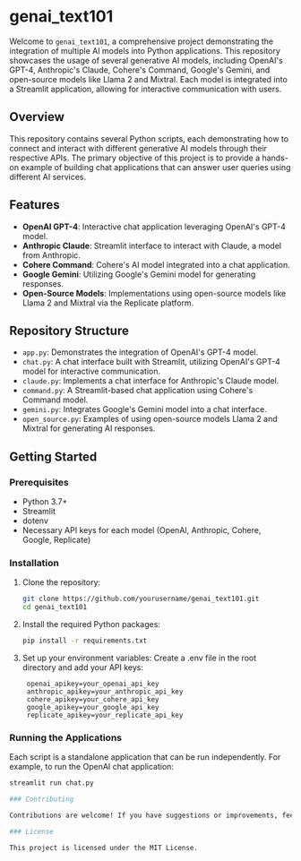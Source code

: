 # genai_text101

Welcome to `genai_text101`, a comprehensive project demonstrating the integration of multiple AI models into Python applications. This repository showcases the usage of several generative AI models, including OpenAI's GPT-4, Anthropic's Claude, Cohere's Command, Google's Gemini, and open-source models like Llama 2 and Mixtral. Each model is integrated into a Streamlit application, allowing for interactive communication with users.

## Overview

This repository contains several Python scripts, each demonstrating how to connect and interact with different generative AI models through their respective APIs. The primary objective of this project is to provide a hands-on example of building chat applications that can answer user queries using different AI services.

## Features

- **OpenAI GPT-4**: Interactive chat application leveraging OpenAI's GPT-4 model.
- **Anthropic Claude**: Streamlit interface to interact with Claude, a model from Anthropic.
- **Cohere Command**: Cohere's AI model integrated into a chat application.
- **Google Gemini**: Utilizing Google's Gemini model for generating responses.
- **Open-Source Models**: Implementations using open-source models like Llama 2 and Mixtral via the Replicate platform.

## Repository Structure

- `app.py`: Demonstrates the integration of OpenAI's GPT-4 model.
- `chat.py`: A chat interface built with Streamlit, utilizing OpenAI's GPT-4 model for interactive communication.
- `claude.py`: Implements a chat interface for Anthropic's Claude model.
- `command.py`: A Streamlit-based chat application using Cohere's Command model.
- `gemini.py`: Integrates Google's Gemini model into a chat interface.
- `open_source.py`: Examples of using open-source models Llama 2 and Mixtral for generating AI responses.

## Getting Started

### Prerequisites

- Python 3.7+
- Streamlit
- dotenv
- Necessary API keys for each model (OpenAI, Anthropic, Cohere, Google, Replicate)

### Installation

1. Clone the repository:
   ```bash
   git clone https://github.com/yourusername/genai_text101.git
   cd genai_text101
2. Install the required Python packages:
   ```bash
   pip install -r requirements.txt
3. Set up your environment variables:
Create a .env file in the root directory and add your API keys:
   ```env
    openai_apikey=your_openai_api_key
    anthropic_apikey=your_anthropic_api_key
    cohere_apikey=your_cohere_api_key
    google_apikey=your_google_api_key
    replicate_apikey=your_replicate_api_key

### Running the Applications

Each script is a standalone application that can be run independently. 
For example, to run the OpenAI chat application:
   ```bash
   streamlit run chat.py

### Contributing

Contributions are welcome! If you have suggestions or improvements, feel free to open an issue or submit a pull request.

### License

This project is licensed under the MIT License.
